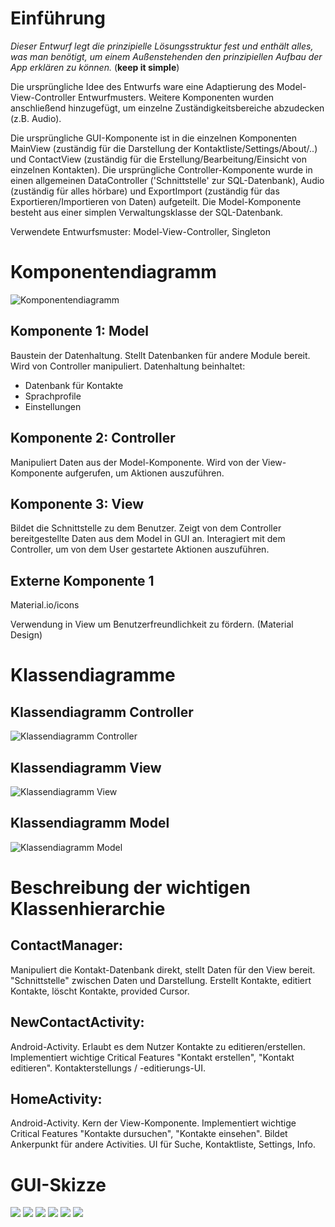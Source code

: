 # Einführung

*Dieser Entwurf legt die prinzipielle Lösungsstruktur fest und enthält alles, was man benötigt, um einem Außenstehenden den prinzipiellen Aufbau der App erklären zu können.* (**keep it simple**)


Die ursprüngliche Idee des Entwurfs ware eine Adaptierung des Model-View-Controller Entwurfmusters. 
Weitere Komponenten wurden anschließend hinzugefügt, um einzelne Zuständigkeitsbereiche abzudecken (z.B. Audio).

Die ursprüngliche GUI-Komponente ist in die einzelnen Komponenten MainView (zuständig für die Darstellung der Kontaktliste/Settings/About/..) und ContactView (zuständig für die Erstellung/Bearbeitung/Einsicht von einzelnen Kontakten).
Die ursprüngliche Controller-Komponente wurde in einen allgemeinen DataController ('Schnittstelle' zur SQL-Datenbank), Audio (zuständig für alles hörbare) und ExportImport (zuständig für das Exportieren/Importieren von Daten) aufgeteilt.
Die Model-Komponente besteht aus einer simplen Verwaltungsklasse der SQL-Datenbank.


Verwendete Entwurfsmuster: Model-View-Controller, Singleton

# Komponentendiagramm

![Komponentendiagramm](sketches/Komponentendiagramm.png)

## Komponente 1: Model

Baustein der Datenhaltung. Stellt Datenbanken für andere Module bereit. Wird von Controller manipuliert.
Datenhaltung beinhaltet: 
- Datenbank für Kontakte
- Sprachprofile
- Einstellungen

## Komponente 2: Controller

Manipuliert Daten aus der Model-Komponente. 
Wird von der View-Komponente aufgerufen, um Aktionen auszuführen. 

## Komponente 3: View

Bildet die Schnittstelle zu dem Benutzer. Zeigt von dem Controller bereitgestellte Daten aus dem Model in GUI an.
Interagiert mit dem Controller, um von dem User gestartete Aktionen auszuführen.

## Externe Komponente 1

Material.io/icons

Verwendung in View um Benutzerfreundlichkeit zu fördern. (Material Design)


# Klassendiagramme

## Klassendiagramm Controller

![Klassendiagramm Controller](sketches/cd_Controller.png)

## Klassendiagramm View
![Klassendiagramm View](sketches/cd_View.png)

## Klassendiagramm Model
![Klassendiagramm Model](sketches/cd_Model.png)


# Beschreibung der wichtigen Klassenhierarchie


## ContactManager:
Manipuliert die Kontakt-Datenbank direkt, stellt Daten für den View bereit. 
"Schnittstelle" zwischen Daten und Darstellung. 
Erstellt Kontakte, editiert Kontakte, löscht Kontakte, provided Cursor.

## NewContactActivity:
Android-Activity.
Erlaubt es dem Nutzer Kontakte zu editieren/erstellen. 
Implementiert wichtige Critical Features "Kontakt erstellen", "Kontakt editieren".
Kontakterstellungs / -editierungs-UI.

## HomeActivity:
Android-Activity.
Kern der View-Komponente.
Implementiert wichtige Critical Features "Kontakte dursuchen", "Kontakte einsehen".
Bildet Ankerpunkt für andere Activities.
UI für Suche, Kontaktliste, Settings, Info.

# GUI-Skizze

![](sketches/Skizze-1.png)
![](sketches/Skizze-2.png)
![](sketches/Skizze-3.png)
![](sketches/Skizze-4.png)
![](sketches/Skizze-5.png)
![](sketches/Skizze-6.png)
